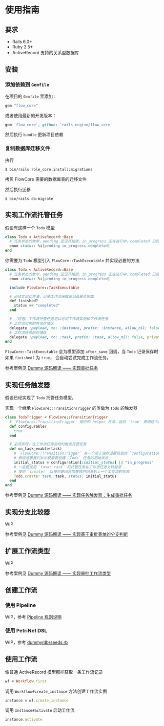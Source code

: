 使用指南
====

## 要求

- Rails 6.0+
- Ruby 2.5+
- ActiveRecord 支持的关系型数据库

## 安装

### 添加依赖到 `Gemfile`

在项目的 `Gemfile` 里添加：

```ruby
gem "flow_core"
```

或者使用最新的开发版本：

```ruby
gem 'flow_core', github: 'rails-engine/flow_core'
```

然后执行 `bundle` 更新项目依赖

### 复制数据库迁移文件

执行

```
$ bin/rails role_core:install:migrations
```

拷贝 FlowCore 需要的数据库表的迁移文件

然后执行迁移

```
$ bin/rails db:migrate
```

## 实现工作流托管任务

假设有这样一个 `Todo` 模型

```ruby
class Todo < ActiveRecord::Base
  # 任务状态的枚举，pending 还没开始做，in_progress 正在进行中，completed 已完成
  enum status: %i[pending in_progress completed]
end
```

你需要为 `Todo` 模型引入 `FlowCore::TaskExecutable` 并实现必要的方法

```ruby
class Todo < ActiveRecord::Base
  # 任务状态的枚举，pending 还没开始做，in_progress 正在进行中，completed 已完成
  enum status: %i[pending in_progress completed]

  include FlowCore::TaskExecutable

  # 必须实现此方法，以便工作流获取该记录是否完成
  def finished?
    status == "completed"
  end

  # （可选）工作流托管任务可以访问工作流实例和工作流任务
  # 工作流实例的共享存储区
  delegate :payload, to: :instance, prefix: :instance, allow_nil: false, private: true
  # 工作流任务的存储区
  delegate :payload, to: :task, prefix: :task, allow_nil: false, private: true
end
```

`FlowCore::TaskExecutable` 会为模型添加 `after_save` 回调，当 `Todo` 记录保存时如果 `finished?` 为 `true`，
会自动尝试完成工作流任务。

参考案例见 [Dummy 源码解读 —— 实现审批任务](how_dummy_built.zh-CN.md#实现审批任务)

## 实现任务触发器

假设已经实现了 `Todo` 托管任务模型。

实现一个继承 `FlowCore::TransitionTrigger` 的类做为 `Todo` 的触发器

```ruby
class TodoTrigger < FlowCore::TransitionTrigger
  # `FlowCore::TransitionTrigger` 提供的 helper 方法，返回 `true` 表明这个触发器允许配置，方便 UI 渲染配置链接
  def configurable?
    true
  end

  # 必须实现，在工作流任务启动时触发托管任务
  def on_task_enable(task)
    # `FlowCore::TransitionTrigger` 有一个用于储存设置信息的 `configuration` 序列化字段
    # 假设这里我们从中获取要创建 `Todo` 任务的初始状态
    initial_status = configuration[:initial_status] || "in_progress"
    # 一定要使用 `task: task` 将托管任务与工作流任务关联起来
    # 使用 `create!` 以便创建因异常失败时回滚到上一个工作流的状态
    Todo.create! task: task, status: initial_status
  end
end
```

参考案例见 [Dummy 源码解读 —— 实现任务触发器：生成审批任务](how_dummy_built.zh-CN.md#实现任务触发器：生成审批任务)

## 实现分支比较器

WIP

参考案例见 [Dummy 源码解读 —— 实现基于审批表单的分支判断](how_dummy_built.zh-CN.md#实现基于审批表单的分支判断)

## 扩展工作流类型

WIP

参考案例见 [Dummy 源码解读 —— 实现审批工作流类型](how_dummy_built.zh-CN.md#实现审批工作流类型)

## 创建工作流

### 使用 Pipeline

WIP，参考 [Pipeline 规则说明](pipeline.zh-CN.md)

### 使用 PetriNet DSL

WIP，参考 [dummy/db/seeds.rb](../test/dummy/db/seeds.rb)

## 使用工作流

像普通 ActiveRecord 模型那样获取一条工作流记录

```ruby
wf = Workflow.first
```

调用 `Workflow#create_instance` 方法创建工作流实例

```ruby
instance = wf.create_instance
```

调用 `Instance#activate` 启动工作流

```ruby
instance.activate
```
